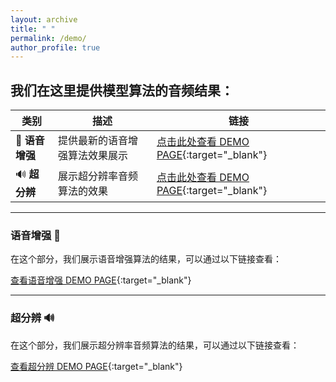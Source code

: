 ```yaml
---
layout: archive
title: " "
permalink: /demo/
author_profile: true
---
```


 

## 我们在这里提供模型算法的音频结果：

| **类别**      | **描述**                                 | **链接**                                                              |
| -------------- | ---------------------------------------- | -------------------------------------------------------------------- |
| 🎤 **语音增强** | 提供最新的语音增强算法效果展示           | [点击此处查看 DEMO PAGE](https://wanliangdaxia.github.io/){:target="_blank"} |
| 🔊 **超分辨**  | 展示超分辨率音频算法的效果               | [点击此处查看 DEMO PAGE](https://sdnetdemo.github.io/){:target="_blank"} |    

---

### 语音增强 🎤
在这个部分，我们展示语音增强算法的结果，可以通过以下链接查看：

[查看语音增强 DEMO PAGE](https://wanliangdaxia.github.io/){:target="_blank"}

---

### 超分辨 🔊
在这个部分，我们展示超分辨率音频算法的结果，可以通过以下链接查看：

[查看超分辨 DEMO PAGE](https://sdnetdemo.github.io/){:target="_blank"}
